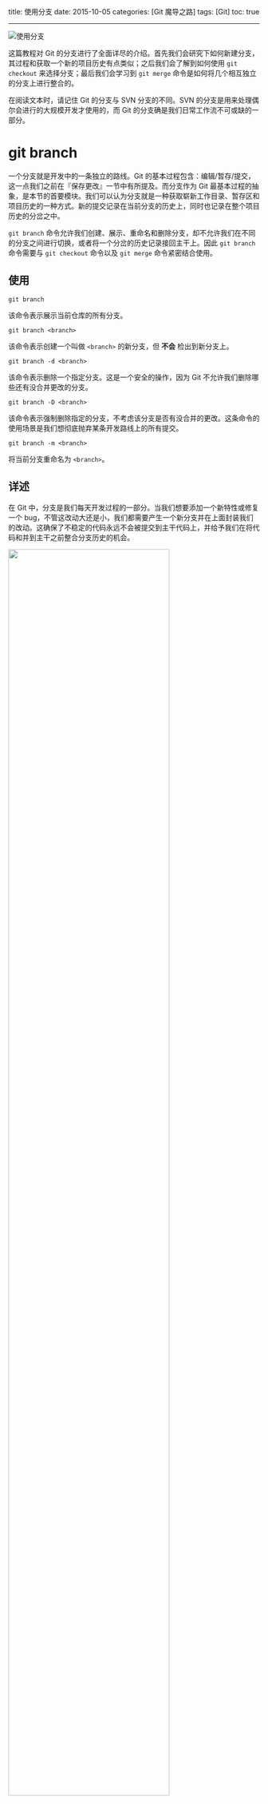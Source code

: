 title: 使用分支
date: 2015-10-05
categories: [Git 魔导之路]
tags: [Git]
toc: true

---

![使用分支](http://7xinjg.com1.z0.glb.clouddn.com/git-coll-brhero.svg)

这篇教程对 Git 的分支进行了全面详尽的介绍。首先我们会研究下如何新建分支，其过程和获取一个新的项目历史有点类似；之后我们会了解到如何使用 `git checkout` 来选择分支；最后我们会学习到 `git merge` 命令是如何将几个相互独立的分支上进行整合的。
 
在阅读文本时，请记住 Git 的分支与 SVN 分支的不同。SVN 的分支是用来处理偶尔会进行的大规模开发才使用的，而 Git 的分支确是我们日常工作流不可或缺的一部分。

<!--more-->

# git branch

一个分支就是开发中的一条独立的路线。Git 的基本过程包含：编辑/暂存/提交，这一点我们之前在『保存更改』一节中有所提及。而分支作为 Git 最基本过程的抽象，是本节的首要模块。我们可以认为分支就是一种获取崭新工作目录、暂存区和项目历史的一种方式。新的提交记录在当前分支的历史上，同时也记录在整个项目历史的分岔之中。

`git branch` 命令允许我们创建、展示、重命名和删除分支，却不允许我们在不同的分支之间进行切换，或者将一个分岔的历史记录接回主干上。因此 `git branch` 命令需要与 `git checkout` 命令以及 `git merge` 命令紧密结合使用。

## 使用

	git branch

该命令表示展示当前仓库的所有分支。

	git branch <branch>

该命令表示创建一个叫做 `<branch>` 的新分支，但 **不会** 检出到新分支上。

	git branch -d <branch>	

该命令表示删除一个指定分支。这是一个安全的操作，因为 Git 不允许我们删除哪些还有没合并更改的分支。

	git branch -D <branch>

该命令表示强制删除指定的分支，不考虑该分支是否有没合并的更改。这条命令的使用场景是我们想彻底抛弃某条开发路线上的所有提交。

	git branch -m <branch>

将当前分支重命名为 `<branch>`。

## 详述

在 Git 中，分支是我们每天开发过程的一部分。当我们想要添加一个新特性或修复一个 bug，不管这改动大还是小，我们都需要产生一个新分支并在上面封装我们的改动。这确保了不稳定的代码永远不会被提交到主干代码上，并给予我们在将代码和并到主干之前整合分支历史的机会。

<p><image src="http://7xinjg.com1.z0.glb.clouddn.com/git-coll-br01.svg" width="80%"/></p>

例如上图展示了一个拥有两条独立开发路线的仓库，一条是一个小特性，另一条是一个需要长期开发的特性。通过在分支中开发这些特性，不仅可以保证它们的开发得以并行，同时也保证了主分支 `master` 上不会产生有问题的代码。

### 分支指针

Git 分支背后的实现相比 SVN 的实现模式更加轻量。Git 将分支存储为对一个提交的引用，而非 SVN 式的将文件从一个目录拷贝到另一个目录。换言之，一个分支表示了对一系列提交的 **指针**，而非提交的 **容器**。分支的历史是通过提交的关系推断的出的。

 这对于 Git 合并模型有着戏剧性的影响。在 SVN 中合并是基于文件的，而 Git 让合并基于提交这一更加抽象的层面上。我们可以在项目历史中确切的看到：合并是作为两个独立的提交历史的连接的。

## 示例

### 创建分支

重要的一点是了解分支仅仅是指向提交的的 **指针**。当我们创建一个分支的时候，Git 仅需要创建一个新指针——而不会对仓库产生其他的更改。因此如果我们的仓库看上去如下所示：

<p><image src="http://7xinjg.com1.z0.glb.clouddn.com/git-coll-br02.svg" width="80%"/></p>

然后我们使用下面的命令创建分支：

	git branch crazy-experiment

分支历史依然没有任何更改，我们的到的仅仅是一个指向当前提交的新指针：

<p><image src="http://7xinjg.com1.z0.glb.clouddn.com/git-coll-br03.svg" width="80%"/></p>

注意到这一操作仅仅 **创建了** 新分支。如果想要在新分支上添加提交，我们需要使用 `git checkout` 命令选择它，并使用标准的 `git add` 和 `git commit` 命令，更多信息请参阅下一章节 git checkout。

### 删除分支

当我们结束在一个分支上的工作并将其合并到主干代码上是，我们就可以自由的删除分支而不丢失任何历史记录：

	git branch -d crazy-experiment

然而，如果该分支还没有被合并，上面的命令会输出如下的信息：

	error: The branch 'crazy-experiment' is not fully merged.
	If you are sure you want to delete it, run 'git branch -D crazy-experiment'.	

这就防止了我们丢失对于这些提交的引用，丢失引用意味着我们会失去有效的进入整个开发路线的手段。如果我们确实想删除整个分支，我们可以使用大写的 `-D` 参数：

	git branch -D crazy-experiment

这将会无视分支的状态，且不输出警告地删除分支，请审慎使用这一命令。

# git checkout

`git checkout` 命令让我们在使用 `git branch` 命令建立的分支之间切换。检出一个分支使用存储在该分支的版本的文件来更新工作目录，并且告知 Git 将所有新提交记录到该分支上。我们可以把这想象成一种选择我们当前工作路线的方式。

在上一章中，我们了解了 `git checkout` 是如何被用作检查旧有提交的。检出分支的操作有点像是将工作区更新到选择的分支或者版本的状态；同时新带的更改会被保存到项目历史中，也就是说，这不是一个只读的操作。

## 使用

	git checkout <existing-branch>

检出制定的分支，这一分支必须已经被 `git branch` 命令创建。`<existing-branch>` 会成为当前分支，且会将工作目录更新至匹配状态。

	git checkout -b <new-branch>

创建并检出到 `<new-branch>`。`-b` 是一个方便的参数，会告诉 Git 在运行 `git branch <new-branch>` 之前运行 `git checkout <new-branch>`。

	git checkout -b <new-branch> <existing-branch>

和上一命令相同，不过检出的分支是基于 `<existing-branch>` 而非当前分支。

## 详述
	



































































